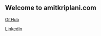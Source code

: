 ## Welcome to amitkriplani.com

[GitHub](https://github.com/amitkriplani)

[LinkedIn](https://www.linkedin.com/amitkriplani)